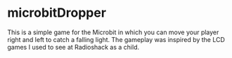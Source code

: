 # microbitDropper
This is a simple game for the Microbit in which you can move your player right and left to catch a falling light. The gameplay was inspired by the LCD games I used to see at Radioshack as a child.
